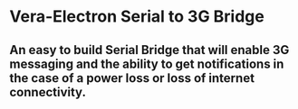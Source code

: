 # Vera-Electron Serial to 3G Bridge
## An easy to build Serial Bridge that will enable 3G messaging and the ability to get notifications in the case of a power loss or loss of internet connectivity.
